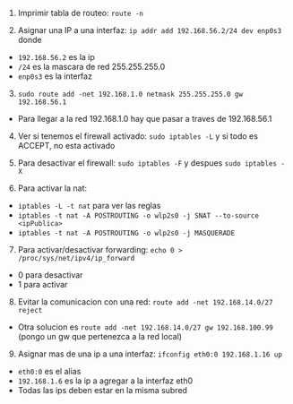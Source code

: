 1. Imprimir tabla de routeo: `route -n`

2. Asignar una IP a una interfaz: `ip addr add 192.168.56.2/24 dev enp0s3` donde
- `192.168.56.2` es la ip
- `/24` es la mascara de red 255.255.255.0
- `enp0s3` es la interfaz

3. `sudo route add -net 192.168.1.0 netmask 255.255.255.0 gw 192.168.56.1`
- Para llegar a la red 192.168.1.0 hay que pasar a traves de 192.168.56.1

4. Ver si tenemos el firewall activado: `sudo iptables -L` y si todo es ACCEPT, no esta activado

5. Para desactivar el firewall: `sudo iptables -F` y despues `sudo iptables -X`

6. Para activar la nat:
- `iptables -L -t nat` 	para ver las reglas
- `iptables -t nat -A POSTROUTING -o wlp2s0 -j SNAT --to-source <ipPublica>`
- `iptables -t nat -A POSTROUTING -o wlp2s0 -j MASQUERADE`

7. Para activar/desactivar forwarding:	`echo 0 > /proc/sys/net/ipv4/ip_forward`
- 0 para desactivar
- 1 para activar

8. Evitar la comunicacion con una red: `route add -net 192.168.14.0/27 reject`
- Otra solucion es `route add -net 192.168.14.0/27 gw 192.168.100.99` (pongo un gw que pertenezca a la red local)

9. Asignar mas de una ip a una interfaz: `ifconfig eth0:0 192.168.1.16 up`
- `eth0:0` es el alias
- `192.168.1.6` es la ip a agregar a la interfaz eth0
- Todas las ips deben estar en la misma subred
